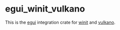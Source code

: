 # egui_winit_vulkano

This is the [egui](https://github.com/emilk/egui) integration crate for
[winit](https://github.com/rust-windowing/winit) and [vulkano](https://github.com/vulkano-rs/vulkano).

